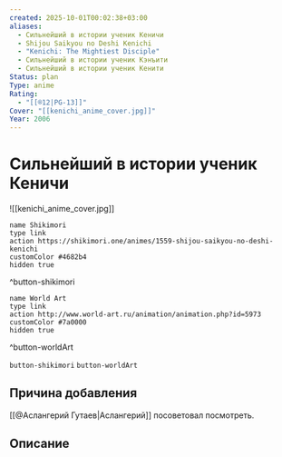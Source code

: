 ```yaml
---
created: 2025-10-01T00:02:38+03:00
aliases:
  - Сильнейший в истории ученик Кеничи
  - Shijou Saikyou no Deshi Kenichi
  - "Kenichi: The Mightiest Disciple"
  - Сильнейший в истории ученик Кэнъити
  - Сильнейший в истории ученик Кенити
Status: plan
Type: anime
Rating:
  - "[[®️12|PG-13]]"
Cover: "[[kenichi_anime_cover.jpg]]"
Year: 2006
---
```


# Сильнейший в истории ученик Кеничи

![[kenichi_anime_cover.jpg]]



```button
name Shikimori
type link
action https://shikimori.one/animes/1559-shijou-saikyou-no-deshi-kenichi
customColor #4682b4
hidden true
```
^button-shikimori

```button
name World Art
type link
action http://www.world-art.ru/animation/animation.php?id=5973
customColor #7a0000
hidden true
```
^button-worldArt





`button-shikimori` `button-worldArt`

## Причина добавления

[[@Аслангерий Гутаев|Аслангерий]] посоветовал посмотреть.


## Описание


